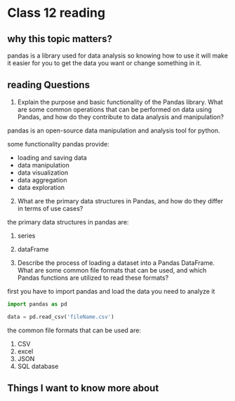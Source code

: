 # Class 12 reading

## why this topic matters?

pandas is a library used for data analysis so knowing how to use it will make it easier for you to get the data you want or change something in it. 

## reading Questions

1. Explain the purpose and basic functionality of the Pandas library. What are some common operations that can be performed on data using Pandas, and how do they contribute to data analysis and manipulation?

pandas is an open-source data manipulation and analysis tool for python.

some functionality pandas provide:

- loading and saving data
- data manipulation
- data visualization
- data aggregation
- data exploration

2. What are the primary data structures in Pandas, and how do they differ in terms of use cases?

the primary data structures in pandas are:

1. series
2. dataFrame

3. Describe the process of loading a dataset into a Pandas DataFrame. What are some common file formats that can be used, and which Pandas functions are utilized to read these formats?

first you have to import pandas and load the data you need to analyze it

```python
import pandas as pd

data = pd.read_csv('fileName.csv')
```

the common file formats that can be used are:

1. CSV
2. excel
3. JSON
4. SQL database

## Things I want to know more about